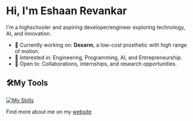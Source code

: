 # Hi, I'm Eshaan Revankar

I'm a highschooler and aspiring developer/engineer exploring technology, AI, and innovation.

- 🔭 Currently working on: **Dexarm**, a low-cost prosthetic with high range of motion.
- 🧠 Interested in: Engineering, Programming, AI, and Entrepreneurship.
- 🤝 Open to: Collaborations, internships, and research opportunities.

## 🛠️My Tools

[![My Skills](https://skillicons.dev/icons?i=js,html,css,arduino,cpp,java,p5js,py,react)](https://skillicons.dev)

Find more about me on my [website](https://0825eshaan.github.io/)




